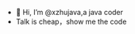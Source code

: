 - 👋 Hi, I’m @xzhujava,a java coder
- Talk is cheap，show me the code

<!---
xzhujava/xzhujava is a ✨ special ✨ repository because its `README.md` (this file) appears on your GitHub profile.
You can click the Preview link to take a look at your changes.
--->
